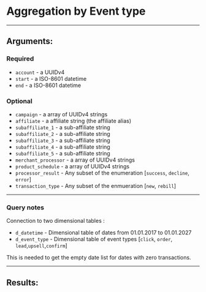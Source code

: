 # Aggregation by Event type

____

## Arguments:

### Required
* `account` - a UUIDv4
* `start` - a ISO-8601 datetime
* `end` - a ISO-8601 datetime

### Optional
* `campaign` -  a array of UUIDv4 strings
* `affiliate` -  a affiliate string (the affiliate alias)
* `subaffiliate_1` -  a sub-affiliate string
* `subaffiliate_2` -  a sub-affiliate string
* `subaffiliate_3` -  a sub-affiliate string
* `subaffiliate_4` -  a sub-affiliate string
* `subaffiliate_5` -  a sub-affiliate string
* `merchant_processor` -  a array of UUIDv4 strings
* `product_schedule` -  a array of UUIDv4 strings
* `processor_result` -  Any subset of the enumeration [`success`, `decline`, `error`]
* `transaction_type` - Any subset of the enmueration [`new`, `rebill`]

---
### Query notes

Connection to two dimensional tables :
* `d_datetime` - Dimensional table of dates from 01.01.2017 to 01.01.2027
* `d_event_type` - Dimensional table of event types [`click`, `order`, `lead`,`upsell`,`confirm`]

This is needed to get the empty date list for dates with zero transactions.

---
## Results:
